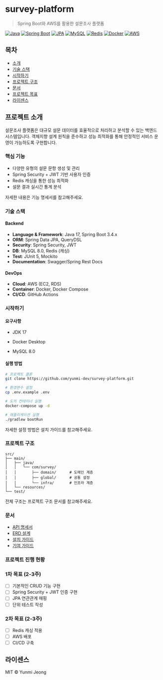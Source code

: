 # survey-platform

> Spring Boot와 AWS를 활용한 설문조사 플랫폼

[![Java](https://img.shields.io/badge/Java-17-007396?logo=java)](https://adoptium.net/)
[![Spring Boot](https://img.shields.io/badge/Spring_Boot-3.4.2-6DB33F?logo=springboot)](https://spring.io/projects/spring-boot)
[![JPA](https://img.shields.io/badge/JPA-3.2.x-6DB33F?logo=hibernate)](https://spring.io/projects/spring-data-jpa)
[![MySQL](https://img.shields.io/badge/MySQL-8.0-4479A1?logo=mysql&logoColor=white)](https://www.mysql.com/)
[![Redis](https://img.shields.io/badge/Redis-7.0-DC382D?logo=redis&logoColor=white)](https://redis.io/)
[![Docker](https://img.shields.io/badge/Docker-24.0.5-2496ED?logo=docker&logoColor=white)](https://www.docker.com/)
[![AWS](https://img.shields.io/badge/AWS-EC2_&_RDS-232F3E?logo=amazonaws)](https://aws.amazon.com/)


## 목차
- [소개](#프로젝트-소개)
- [기술 스택](#기술-스택)
- [시작하기](#실행-방법)
- [프로젝트 구조](#프로젝트-구조)
- [문서](#문서)
- [프로젝트 목표](#프로젝트-목표)
- [라이센스](#라이센스)


## 프로젝트 소개

설문조사 플랫폼은 대규모 설문 데이터를 효율적으로 처리하고 분석할 수 있는 백엔드 시스템입니다. 객체지향 설계 원칙을 준수하고 성능 최적화를 통해 안정적인 서비스 운영이 가능하도록 구현합니다.


### 핵심 기능

- 다양한 유형의 설문 문항 생성 및 관리
- Spring Security + JWT 기반 사용자 인증
- Redis 캐싱을 통한 성능 최적화
- 설문 결과 실시간 통계 분석

자세한 내용은 기능 명세서를 참고해주세요.


### 기술 스택

#### Backend
- **Language & Framework**: Java 17, Spring Boot 3.4.x
- **ORM**: Spring Data JPA, QueryDSL
- **Security**: Spring Security, JWT
- **DB**: MySQL 8.0, Redis (캐싱)
- **Test**: JUnit 5, Mockito
- **Documentation**: Swagger/Spring Rest Docs

#### DevOps
- **Cloud**: AWS (EC2, RDS)
- **Container**: Docker, Docker Compose
- **CI/CD**: GitHub Actions


### 시작하기

#### 요구사항

- JDK 17

- Docker Desktop

- MySQL 8.0

#### 실행 방법
```bash
# 프로젝트 클론
git clone https://github.com/yunmi-dev/survey-platform.git

# 환경변수 설정
cp .env.example .env

# 도커 컨테이너 실행
docker-compose up -d

# 애플리케이션 실행
./gradlew bootRun
```
자세한 설정 방법은 설치 가이드를 참고해주세요.


### 프로젝트 구조

```
src/
├── main/
│   ├── java/
│   │   └── com/survey/
│   │       ├── domain/      # 도메인 계층
│   │       ├── global/      # 공통 설정
│   │       └── infra/       # 인프라 계층
│   └── resources/
└── test/
```
전체 구조는 프로젝트 구조 문서를 참고해주세요.


### 문서
- [API 명세서](./docs/API_SPECIFICATION.md)
- [ERD 설계](./docs/ERD.md)
- [설치 가이드](./docs/INSTALLATION.md)
- [기여 가이드](./docs/CONTRIBUTING.md)


### 프로젝트 진행 현황

### 1차 목표 (2-3주)
- [ ] 기본적인 CRUD 기능 구현
- [ ] Spring Security + JWT 인증 구현
- [ ] JPA 연관관계 매핑
- [ ] 단위 테스트 작성

### 2차 목표 (2-3주)
- [ ] Redis 캐싱 적용
- [ ] AWS 배포
- [ ] CI/CD 구축

## 라이센스
MIT © Yunmi Jeong